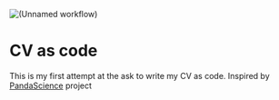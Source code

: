 ![(Unnamed workflow)](https://github.com/gpmontt/githublebenslauf/workflows/(Unnamed%20workflow)/badge.svg)


# CV as code 

This is my first attempt  at the ask  to write my CV as code.
Inspired by [PandaScience](https://github.com/PandaScience/FortySecondsCV) project
